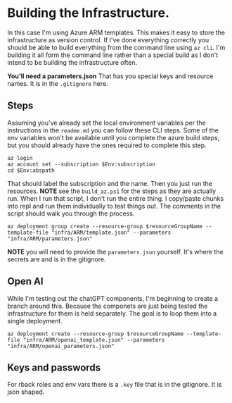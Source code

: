 # Building the Infrastructure. 
In this case I'm using Azure ARM templates. This makes it easy to store the infrastructure as version control. If I've done everything correctly you should be able to build everything from the command line using `az cli`. I'm building it all form the command line rather than a special build as I don't intend to be building the infrastructure often. 

**You'll need a parameters.json** That has you special keys and resource names. It is in the `.gitignore` here. 

## Steps
Assuming you've already set the local environment variables per the instructions in the `readme.md` you can follow these CLI steps. Some of the env variables won't be available until you complete the azure build steps, but you should already have the ones required to complete this step. 
```
az login
az account set --subscription $Env:subscription
cd $Env:abspath
```
That should label the subscription and the name. Then you just run the resources. **NOTE** see the `build_az.ps1` for the steps as they are actually run. When I run that script, I don't run the entire thing. I copy/paste chunks into repl and run them individually to test things out. The comments in the script should walk you through the process. 
```
az deployment group create --resource-group $resourceGroupName --template-file "infra/ARM/template.json" --parameters "infra/ARM/parameters.json"
```
**NOTE** you will need to provide the `parameters.json` yourself. It's where the secrets are and is in the gitignore. 

## Open AI
While I'm testing out the chatGPT components, I'm beginning to create a branch around this. Because the componets are just being tested the infrastructure for them is held separately. The goal is to loop them into a single deployment. 
```
az deployment create --resource-group $resourceGroupName --template-file "infra/ARM/openai_template.json" --parameters "infra/ARM/openai_parameters.json"
```


## Keys and passwords
For rback roles and env vars there is a `.key` file that is in the gitignore. It is json shaped. 



